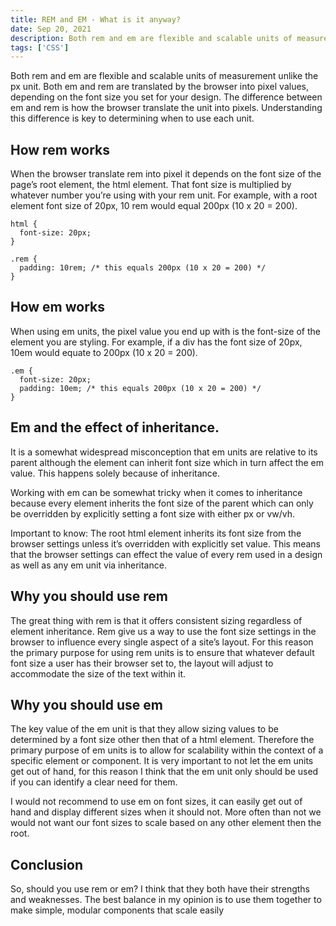 ```yaml
---
title: REM and EM - What is it anyway?
date: Sep 20, 2021
description: Both rem and em are flexible and scalable units of measurement unlike the px unit. Both em and rem are translated by the browser into pixel values, depending on the font size you set for your design.
tags: ['CSS']
---
```


Both rem and em are flexible and scalable units of measurement unlike the px unit. Both em and rem are translated by the browser into pixel values, depending on the font size you set for your design. The difference between em and rem is how the browser translate the unit into pixels. Understanding this difference is key to determining when to use each unit.

## How rem works

When the browser translate rem into pixel it depends on the font size of the page’s root element, the html element. That font size is multiplied by whatever number you’re using with your rem unit.
For example, with a root element font size of 20px, 10 rem would equal 200px (10 x 20 = 200).

```
html {
  font-size: 20px;
}

.rem {
  padding: 10rem; /* this equals 200px (10 x 20 = 200) */
}
```

## How em works

When using em units, the pixel value you end up with is the font-size of the element you are styling. For example, if a div has the font size of 20px, 10em would equate to 200px (10 x 20 = 200).

```
.em {
  font-size: 20px;
  padding: 10em; /* this equals 200px (10 x 20 = 200) */
}
```

## Em and the effect of inheritance.

It is a somewhat widespread misconception that em units are relative to its parent although the element can inherit font size which in turn affect the em value. This happens solely because of inheritance.

Working with em can be somewhat tricky when it comes to inheritance because every element inherits the font size of the parent which can only be overridden by explicitly setting a font size with either px or vw/vh.

Important to know:
The root html element inherits its font size from the browser settings unless it’s overridden with explicitly set value. This means that the browser settings can effect the value of every rem used in a design as well as any em unit via inheritance.

## Why you should use rem

The great thing with rem is that it offers consistent sizing regardless of element inheritance. Rem give us a way to use the font size settings in the browser to influence every single aspect of a site’s layout. For this reason the primary purpose for using rem units is to ensure that whatever default font size a user has their browser set to, the layout will adjust to accommodate the size of the text within it.

## Why you should use em

The key value of the em unit is that they allow sizing values to be determined by a font size other then that of a html element. Therefore the primary purpose of em units is to allow for scalability within the context of a specific element or component. It is very important to not let the em units get out of hand, for this reason I think that the em unit only should be used if you can identify a clear need for them.

I would not recommend to use em on font sizes, it can easily get out of hand and display different sizes when it should not. More often than not we would not want our font sizes to scale based on any other element then the root.

## Conclusion

So, should you use rem or em? I think that they both have their strengths and weaknesses. The best balance in my opinion is to use them together to make simple, modular components that scale easily
